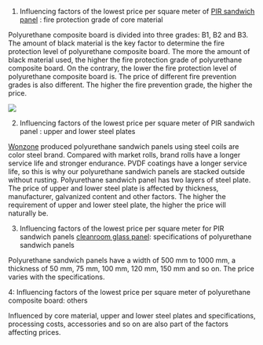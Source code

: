  1. Influencing factors of the lowest price per square meter of <a href="https://www.wonzonecn.com/products/pir-sandwich-panel/"/>PIR sandwich panel</a> : fire protection grade of core material

 Polyurethane composite board is divided into three grades: B1, B2 and B3. The amount of black material is the key factor to determine the fire protection level of polyurethane composite board. The more the amount of black material used, the higher the fire protection grade of polyurethane composite board. On the contrary, the lower the fire protection level of polyurethane composite board is. The price of different fire prevention grades is also different. The higher the fire prevention grade, the higher the price.

<img src= "https://cdn-ak.f.st-hatena.com/images/fotolife/w/wonzoneconstruction/20190529/20190529184856.jpg"/>

 2. Influencing factors of the lowest price per square meter of PIR sandwich panel : upper and lower steel plates

 <a href="https://www.wonzonecn.com/"/>Wonzone</a> produced polyurethane sandwich panels using steel coils are color steel brand. Compared with market rolls, brand rolls have a longer service life and stronger endurance. PVDF coatings have a longer service life, so this is why our polyurethane sandwich panels are stacked outside without rusting. Polyurethane sandwich panel has two layers of steel plate. The price of upper and lower steel plate is affected by thickness, manufacturer, galvanized content and other factors. The higher the requirement of upper and lower steel plate, the higher the price will naturally be.

 3. Influencing factors of the lowest price per square meter for PIR sandwich panels <a href="http://www.wonzonecn.com/products/"/>cleanroom glass panel</a>: specifications of polyurethane sandwich panels

 Polyurethane sandwich panels have a width of 500 mm to 1000 mm, a thickness of 50 mm, 75 mm, 100 mm, 120 mm, 150 mm and so on. The price varies with the specifications.

 4: Influencing factors of the lowest price per square meter of polyurethane composite board: others

 Influenced by core material, upper and lower steel plates and specifications, processing costs, accessories and so on are also part of the factors affecting prices.
